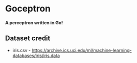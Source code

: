 # Goceptron
#### A perceptron written in Go!

## Dataset credit
* iris.csv - https://archive.ics.uci.edu/ml/machine-learning-databases/iris/iris.data
